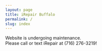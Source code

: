 ```yaml
---
layout: page
title: iRepair Buffalo
permalink: /
slug: index
---
```

Website is undergoing maintenance.\
Please call or text iRepair at (716) 276-3219!